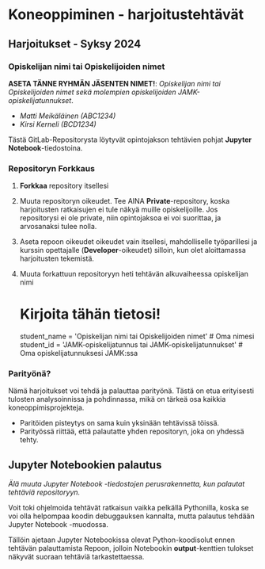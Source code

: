 
# Koneoppiminen - harjoitustehtävät

## Harjoitukset - Syksy 2024

### Opiskelijan nimi tai Opiskelijoiden nimet 

**ASETA TÄNNE RYHMÄN JÄSENTEN NIMET!**: *Opiskelijan nimi tai Opiskelijoiden nimet sekä molempien opiskelijoiden JAMK-opiskelijatunnukset*.

* *Matti Meikäläinen (ABC1234)*
* *Kirsi Kerneli (BCD1234)*

Tästä GitLab-Repositorysta löytyvät opintojakson tehtävien pohjat **Jupyter Notebook**-tiedostoina. 

### Repositoryn Forkkaus

1. **Forkkaa** repository itsellesi 
2. Muuta repositoryn oikeudet. Tee AINA **Private**-repository, koska harjoitusten ratkaisujen ei tule näkyä muille opiskelijoille. Jos repositorysi ei ole private, niin opintojaksoa ei voi suorittaa, ja arvosanaksi tulee nolla.
3. Aseta repoon oikeudet oikeudet vain itsellesi, mahdolliselle työparillesi ja kurssin opettajalle (**Developer**-oikeudet) silloin, kun olet aloittamassa harjoitusten tekemistä.
4. Muuta forkattuun repositoryyn heti tehtävän alkuvaiheessa opiskelijan nimi


    # Kirjoita tähän tietosi!
    student_name = 'Opiskelijan nimi tai Opiskelijoiden nimet'  # Oma nimesi
    student_id = 'JAMK-opiskelijatunnus tai JAMK-opiskelijatunnukset' # Oma opiskelijatunnuksesi JAMK:ssa

### Parityönä?

Nämä harjoitukset voi tehdä ja palauttaa parityönä. Tästä on etua erityisesti tulosten analysoinnissa ja pohdinnassa,
mikä on tärkeä osa kaikkia koneoppimisprojekteja. 
* Paritöiden pisteytys on sama kuin yksinään tehtävissä töissä.
* Parityössä riittää, että palautatte yhden repositoryn, joka on yhdessä tehty.

## Jupyter Notebookien palautus

*Älä muuta Jupyter Notebook -tiedostojen perusrakennetta, kun palautat tehtäviä repositoryyn.*

Voit toki ohjelmoida tehtävät ratkaisun vaikka pelkällä Pythonilla, 
koska se voi olla helpompaa koodin debuggauksen kannalta, 
mutta palautus tehdään Jupyter Notebook -muodossa.

Tällöin ajetaan Jupyter Notebookissa olevat Python-koodisolut ennen tehtävän palauttamista Repoon, 
jolloin Notebookin **output**-kenttien tulokset näkyvät
suoraan tehtäviä tarkastettaessa.


